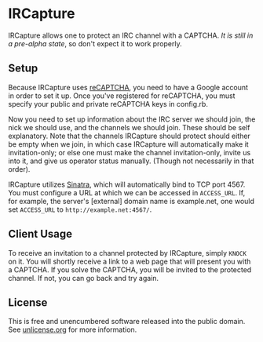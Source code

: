 IRCapture
=========

IRCapture allows one to protect an IRC channel with a CAPTCHA. *It is still in
a pre-alpha state*, so don't expect it to work properly.

Setup
-----
Because IRCapture uses [reCAPTCHA](https://www.google.com/recaptcha), you need
to have a Google account in order to set it up. Once you've registered for
reCAPTCHA, you must specify your public and private reCAPTCHA keys in config.rb.

Now you need to set up information about the IRC server we should join, the nick
we should use, and the channels we should join. These should be self
explanatory. Note that the channels IRCapture should protect should either be
empty when we join, in which case IRCapture will automatically make it
invitation-only; or else one must make the channel invitation-only, invite us
into it, and give us operator status manually. (Though not necessarily in that
order).

IRCapture utilizes [Sinatra](http://www.sinatrarb.com/), which will
automatically bind to TCP port 4567. You must configure a URL at which we can be
accessed in `ACCESS_URL`. If, for example, the server's [external] domain name
is example.net, one would set `ACCESS_URL` to `http://example.net:4567/`.

Client Usage
------------
To receive an invitation to a channel protected by IRCapture, simply `KNOCK` on
it. You will shortly receive a link to a web page that will present you with a
CAPTCHA. If you solve the CAPTCHA, you will be invited to the protected channel.
If not, you can go back and try again.

License
-------
This is free and unencumbered software released into the public domain. See
[unlicense.org](http://unlicense.org) for more information.
